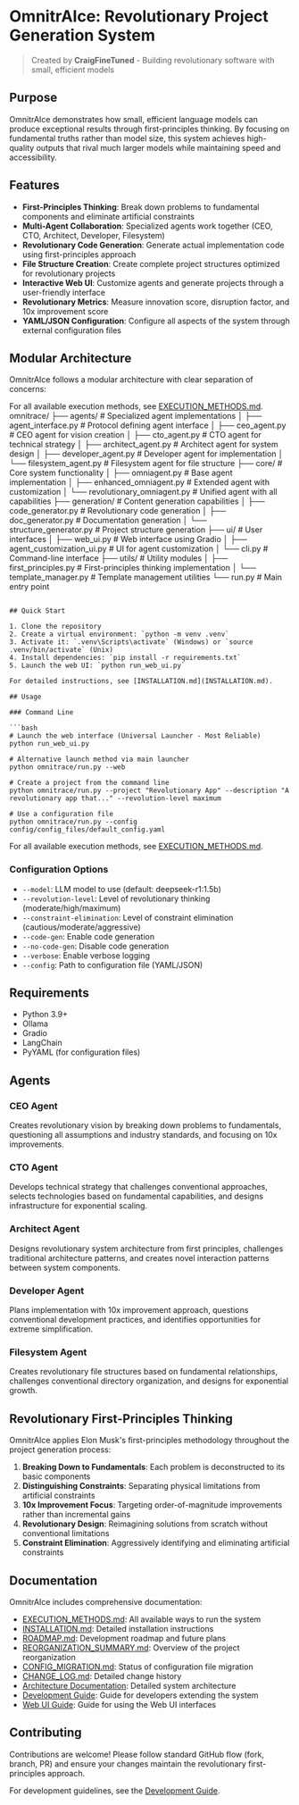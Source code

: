 # OmnitrAIce: Revolutionary Project Generation System

> Created by **CraigFineTuned** - Building revolutionary software with small, efficient models

## Purpose
OmnitrAIce demonstrates how small, efficient language models can produce exceptional results through first-principles thinking. By focusing on fundamental truths rather than model size, this system achieves high-quality outputs that rival much larger models while maintaining speed and accessibility.

## Features
- **First-Principles Thinking**: Break down problems to fundamental components and eliminate artificial constraints
- **Multi-Agent Collaboration**: Specialized agents work together (CEO, CTO, Architect, Developer, Filesystem)
- **Revolutionary Code Generation**: Generate actual implementation code using first-principles approach
- **File Structure Creation**: Create complete project structures optimized for revolutionary projects
- **Interactive Web UI**: Customize agents and generate projects through a user-friendly interface
- **Revolutionary Metrics**: Measure innovation score, disruption factor, and 10x improvement score
- **YAML/JSON Configuration**: Configure all aspects of the system through external configuration files

## Modular Architecture
OmnitrAIce follows a modular architecture with clear separation of concerns:

For all available execution methods, see [EXECUTION_METHODS.md](EXECUTION_METHODS.md).
omnitrace/
├── agents/                 # Specialized agent implementations
│   ├── agent_interface.py  # Protocol defining agent interface
│   ├── ceo_agent.py        # CEO agent for vision creation
│   ├── cto_agent.py        # CTO agent for technical strategy
│   ├── architect_agent.py  # Architect agent for system design
│   ├── developer_agent.py  # Developer agent for implementation
│   └── filesystem_agent.py # Filesystem agent for file structure
├── core/                   # Core system functionality
│   ├── omniagent.py        # Base agent implementation
│   ├── enhanced_omniagent.py # Extended agent with customization
│   └── revolutionary_omniagent.py # Unified agent with all capabilities
├── generation/             # Content generation capabilities
│   ├── code_generator.py   # Revolutionary code generation
│   ├── doc_generator.py    # Documentation generation
│   └── structure_generator.py # Project structure generation
├── ui/                     # User interfaces
│   ├── web_ui.py           # Web interface using Gradio
│   ├── agent_customization_ui.py # UI for agent customization
│   └── cli.py              # Command-line interface
├── utils/                  # Utility modules
│   ├── first_principles.py # First-principles thinking implementation
│   └── template_manager.py # Template management utilities
└── run.py                  # Main entry point
```

## Quick Start

1. Clone the repository
2. Create a virtual environment: `python -m venv .venv`
3. Activate it: `.venv\Scripts\activate` (Windows) or `source .venv/bin/activate` (Unix)
4. Install dependencies: `pip install -r requirements.txt`
5. Launch the web UI: `python run_web_ui.py`

For detailed instructions, see [INSTALLATION.md](INSTALLATION.md).

## Usage

### Command Line

```bash
# Launch the web interface (Universal Launcher - Most Reliable)
python run_web_ui.py

# Alternative launch method via main launcher
python omnitrace/run.py --web

# Create a project from the command line
python omnitrace/run.py --project "Revolutionary App" --description "A revolutionary app that..." --revolution-level maximum

# Use a configuration file
python omnitrace/run.py --config config/config_files/default_config.yaml
```

For all available execution methods, see [EXECUTION_METHODS.md](EXECUTION_METHODS.md).

### Configuration Options
- `--model`: LLM model to use (default: deepseek-r1:1.5b)
- `--revolution-level`: Level of revolutionary thinking (moderate/high/maximum)
- `--constraint-elimination`: Level of constraint elimination (cautious/moderate/aggressive)
- `--code-gen`: Enable code generation
- `--no-code-gen`: Disable code generation
- `--verbose`: Enable verbose logging
- `--config`: Path to configuration file (YAML/JSON)

## Requirements
- Python 3.9+
- Ollama
- Gradio
- LangChain
- PyYAML (for configuration files)

## Agents

### CEO Agent
Creates revolutionary vision by breaking down problems to fundamentals, questioning all assumptions and industry standards, and focusing on 10x improvements.

### CTO Agent
Develops technical strategy that challenges conventional approaches, selects technologies based on fundamental capabilities, and designs infrastructure for exponential scaling.

### Architect Agent
Designs revolutionary system architecture from first principles, challenges traditional architecture patterns, and creates novel interaction patterns between system components.

### Developer Agent
Plans implementation with 10x improvement approach, questions conventional development practices, and identifies opportunities for extreme simplification.

### Filesystem Agent
Creates revolutionary file structures based on fundamental relationships, challenges conventional directory organization, and designs for exponential growth.

## Revolutionary First-Principles Thinking

OmnitrAIce applies Elon Musk's first-principles methodology throughout the project generation process:

1. **Breaking Down to Fundamentals**: Each problem is deconstructed to its basic components
2. **Distinguishing Constraints**: Separating physical limitations from artificial constraints
3. **10x Improvement Focus**: Targeting order-of-magnitude improvements rather than incremental gains
4. **Revolutionary Design**: Reimagining solutions from scratch without conventional limitations
5. **Constraint Elimination**: Aggressively identifying and eliminating artificial constraints

## Documentation

OmnitrAIce includes comprehensive documentation:

- [EXECUTION_METHODS.md](EXECUTION_METHODS.md): All available ways to run the system
- [INSTALLATION.md](INSTALLATION.md): Detailed installation instructions
- [ROADMAP.md](ROADMAP.md): Development roadmap and future plans
- [REORGANIZATION_SUMMARY.md](REORGANIZATION_SUMMARY.md): Overview of the project reorganization
- [CONFIG_MIGRATION.md](CONFIG_MIGRATION.md): Status of configuration file migration
- [CHANGE_LOG.md](omnitrace/CHANGE_LOG.md): Detailed change history
- [Architecture Documentation](omnitrace/docs/architecture.md): Detailed system architecture
- [Development Guide](omnitrace/docs/development_guide.md): Guide for developers extending the system
- [Web UI Guide](omnitrace/docs/web_ui_guide.md): Guide for using the Web UI interfaces

## Contributing

Contributions are welcome! Please follow standard GitHub flow (fork, branch, PR) and ensure your changes maintain the revolutionary first-principles approach.

For development guidelines, see the [Development Guide](omnitrace/docs/development_guide.md).
